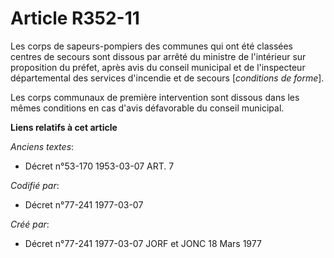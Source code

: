 # Article R352-11

Les corps de sapeurs-pompiers des communes qui ont été classées centres de secours sont dissous par arrêté du ministre de
l'intérieur sur proposition du préfet, après avis du conseil municipal et de l'inspecteur départemental des services
d'incendie et de secours [*conditions de forme*].

Les corps communaux de première intervention sont dissous dans les mêmes conditions en cas d'avis défavorable du conseil
municipal.

**Liens relatifs à cet article**

_Anciens textes_:

  - Décret n°53-170 1953-03-07 ART. 7

_Codifié par_:

  - Décret n°77-241 1977-03-07

_Créé par_:

  - Décret n°77-241 1977-03-07 JORF et JONC 18 Mars 1977

